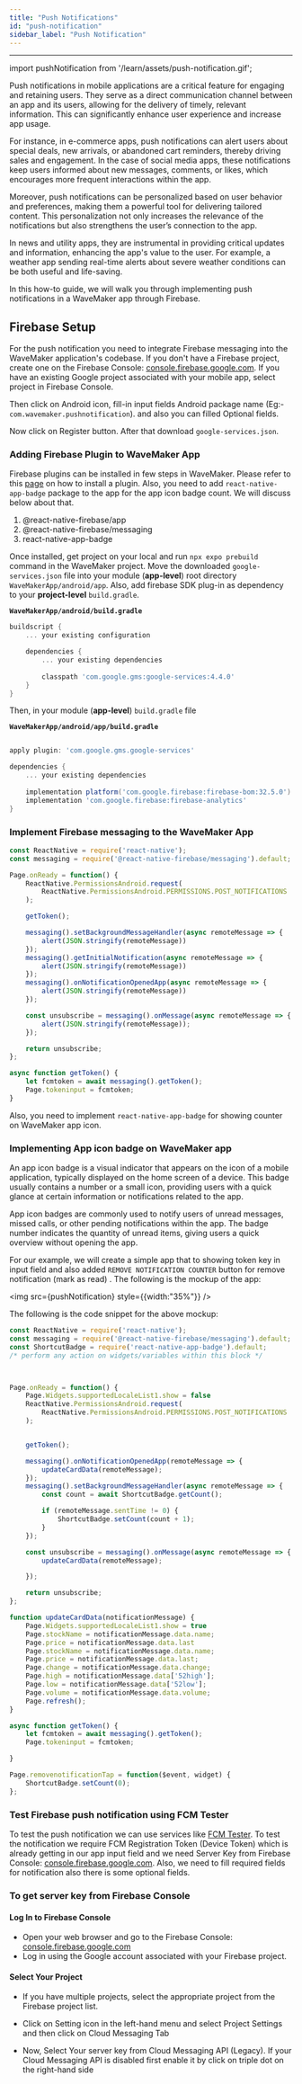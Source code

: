 ```yaml
---
title: "Push Notifications"
id: "push-notification"
sidebar_label: "Push Notification"
---
```

---
import pushNotification from '/learn/assets/push-notification.gif';

Push notifications in mobile applications are a critical feature for engaging and retaining users. 
They serve as a direct communication channel between an app and its users, allowing for the delivery of timely, relevant
information. This can significantly enhance user experience and increase app usage.

For instance, in e-commerce apps, push notifications can alert users about special deals, new arrivals, or abandoned 
cart reminders, thereby driving sales and engagement. In the case of social media apps, these notifications keep users 
informed about new messages, comments, or likes, which encourages more frequent interactions within the app.

Moreover, push notifications can be personalized based on user behavior and preferences, making them a powerful tool for
delivering tailored content. This personalization not only increases the relevance of the notifications but also 
strengthens the user’s connection to the app.

In news and utility apps, they are instrumental in providing critical updates and information, enhancing the app's value
to the user. For example, a weather app sending real-time alerts about severe weather conditions can be both useful and 
life-saving.

In this how-to guide, we will walk you through implementing push notifications in a WaveMaker app through Firebase.


## Firebase Setup

For the push notification you need to integrate Firebase messaging into the  WaveMaker application's codebase. If you 
don't have a Firebase project, create one on the Firebase Console: 
[console.firebase.google.com](https://console.firebase.google.com/).
If you have an existing Google project associated with your mobile app, select project in Firebase Console.

Then click on Android icon, fill-in input fields Android package name (Eg:- `com.wavemaker.pushnotification`). and also you can filled Optional fields.

Now click on Register button. After that download `google-services.json`. 


### Adding Firebase Plugin to WaveMaker App

Firebase plugins can be installed in few steps in WaveMaker. Please refer to this [page](https://docs.wavemaker.com/learn/react-native/third-party-expo-plugins#expo)
on how to install a plugin. Also, you need to add `react-native-app-badge` package to the app for the app icon badge count. We will discuss below about that.

1. @react-native-firebase/app
2. @react-native-firebase/messaging
3. react-native-app-badge

Once installed, get project on your local and run `npx expo prebuild` command in the WaveMaker project.
Move the downloaded `google-services.json` file into your module (**app-level**) root directory `WaveMakerApp/android/app`.
Also, add firebase SDK plug-in as dependency to your **project-level** `build.gradle`.

**`WaveMakerApp/android/build.gradle`**
```gradle
buildscript {
    ... your existing configuration 

    dependencies {
        ... your existing dependencies 
        
        classpath 'com.google.gms:google-services:4.4.0'
    }
}
```

Then, in your module (**app-level**) `build.gradle` file

**`WaveMakerApp/android/app/build.gradle`**
```gradle

apply plugin: 'com.google.gms.google-services'

dependencies {
    ... your existing dependencies 
    
    implementation platform('com.google.firebase:firebase-bom:32.5.0')
    implementation 'com.google.firebase:firebase-analytics'
}
```


### Implement Firebase messaging to the WaveMaker App

```javascript
const ReactNative = require('react-native');
const messaging = require('@react-native-firebase/messaging').default;

Page.onReady = function() {
    ReactNative.PermissionsAndroid.request(
        ReactNative.PermissionsAndroid.PERMISSIONS.POST_NOTIFICATIONS
    );

    getToken();

    messaging().setBackgroundMessageHandler(async remoteMessage => {
        alert(JSON.stringify(remoteMessage))
    });
    messaging().getInitialNotification(async remoteMessage => {
        alert(JSON.stringify(remoteMessage))
    });
    messaging().onNotificationOpenedApp(async remoteMessage => {
        alert(JSON.stringify(remoteMessage))
    });

    const unsubscribe = messaging().onMessage(async remoteMessage => {
        alert(JSON.stringify(remoteMessage));
    });

    return unsubscribe;
};

async function getToken() {
    let fcmtoken = await messaging().getToken();
    Page.tokeninput = fcmtoken;
}
```

Also, you need to implement `react-native-app-badge` for showing counter on WaveMaker app icon.

### Implementing App icon badge on WaveMaker app

An app icon badge is a visual indicator that appears on the icon of a mobile application, typically displayed on the home screen of a device. This badge usually contains a number or a small icon, providing users with a quick glance at certain information or notifications related to the app. 

App icon badges are commonly used to notify users of unread messages, missed calls, or other pending notifications within the app. The badge number indicates the quantity of unread items, giving users a quick overview without opening the app.

For our example, we will create a simple app that to showing token key in input field and also added `REMOVE NOTIFICATION COUNTER` button for remove notification (mark as read) . The following is the mockup of the app:

<img src={pushNotification} style={{width:"35%"}} />

The following is the code snippet for the above mockup:

```javascript
const ReactNative = require('react-native');
const messaging = require('@react-native-firebase/messaging').default;
const ShortcutBadge = require('react-native-app-badge').default;
/* perform any action on widgets/variables within this block */



Page.onReady = function() {
    Page.Widgets.supportedLocaleList1.show = false
    ReactNative.PermissionsAndroid.request(
        ReactNative.PermissionsAndroid.PERMISSIONS.POST_NOTIFICATIONS
    );


    getToken();

    messaging().onNotificationOpenedApp(remoteMessage => {
        updateCardData(remoteMessage);
    });
    messaging().setBackgroundMessageHandler(async remoteMessage => {
        const count = await ShortcutBadge.getCount();

        if (remoteMessage.sentTime != 0) {
            ShortcutBadge.setCount(count + 1);
        }
    });

    const unsubscribe = messaging().onMessage(async remoteMessage => {
        updateCardData(remoteMessage);

    });

    return unsubscribe;
};

function updateCardData(notificationMessage) {
    Page.Widgets.supportedLocaleList1.show = true
    Page.stockName = notificationMessage.data.name;
    Page.price = notificationMessage.data.last
    Page.stockName = notificationMessage.data.name;
    Page.price = notificationMessage.data.last;
    Page.change = notificationMessage.data.change;
    Page.high = notificationMessage.data['52high'];
    Page.low = notificationMessage.data['52low'];
    Page.volume = notificationMessage.data.volume;
    Page.refresh();
}

async function getToken() {
    let fcmtoken = await messaging().getToken();
    Page.tokeninput = fcmtoken;

}

Page.removenotificationTap = function($event, widget) {
    ShortcutBadge.setCount(0);
};
```


### Test Firebase push notification using FCM Tester

To test the push notification we can use services like [FCM Tester](https://testfcm.com/). To test the notification  we 
require FCM Registration Token (Device Token) which is already getting in our app input field and we need Server Key 
from Firebase Console: [console.firebase.google.com](https://console.firebase.google.com/). Also, we need to fill required fields for notification also there is some optional fields.

### To get server key from Firebase Console

#### Log In to Firebase Console
- Open your web browser and go to the Firebase Console: [console.firebase.google.com](https://console.firebase.google.com/)
- Log in using the Google account associated with your Firebase project.

#### Select Your Project
- If you have multiple projects, select the appropriate project from the Firebase project list.
- Click on Setting icon in the left-hand menu and select Project Settings and then click on Cloud Messaging Tab

- Now, Select Your server key from Cloud Messaging API (Legacy). If your Cloud Messaging API is disabled first enable it by click on triple dot on the right-hand side

